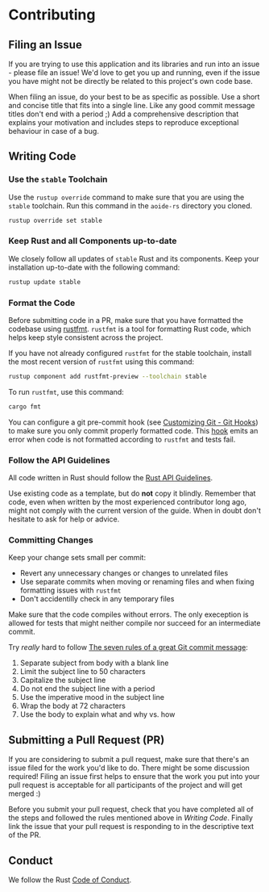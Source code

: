 # Contributing

## Filing an Issue

If you are trying to use this application and its libraries and run into an
issue - please file an issue! We'd love to get you up and running, even if the
issue you have might not be directly be related to this project's own code base.

When filing an issue, do your best to be as specific as possible. Use a short
and concise title that fits into a single line. Like any good commit message
titles don't end with a period ;) Add a comprehensive description that explains
your motivation and includes steps to reproduce exceptional behaviour in case
of a bug.

## Writing Code

### Use the `stable` Toolchain

Use the `rustup override` command to make sure that you are using the `stable`
toolchain. Run this command in the `aoide-rs` directory you cloned.

```sh
rustup override set stable
```

### Keep Rust and all Components up-to-date

We closely follow all updates of `stable` Rust and its components. Keep your installation up-to-date with the
following command:

```sh
rustup update stable
```

### Format the Code

Before submitting code in a PR, make sure that you have formatted the codebase using
[rustfmt](rustfmt). `rustfmt` is a tool for formatting Rust code, which helps keep style
consistent across the project.

If you have not already configured `rustfmt` for the stable toolchain, install the most recent
version of `rustfmt` using this command:

```sh
rustup component add rustfmt-preview --toolchain stable
```

To run `rustfmt`, use this command:

```sh
cargo fmt
```

You can configure a git pre-commit hook (see [Customizing Git - Git Hooks](githooks))
to make sure you only commit properly formatted code. This [hook](hook) emits an
error when code is not formatted according to `rustfmt` and tests fail.

[rustfmt]: https://github.com/rust-lang-nursery/rustfmt/
[githooks]: https://git-scm.com/book/en/v2/Customizing-Git-Git-Hooks
[hook]: https://gist.github.com/zofrex/4a5084c49e4aadd0a3fa0edda14b1fa8

### Follow the API Guidelines

All code written in Rust should follow the [Rust API Guidelines].

Use existing code as a template, but do **not** copy it blindly. Remember
that code, even when written by the most experienced contributor long ago,
might not comply with the current version of the guide. When in doubt
don't hesitate to ask for help or advice.

[Rust API Guidelines]: https://rust-lang-nursery.github.io/api-guidelines/

### Committing Changes

Keep your change sets small per commit:
* Revert any unnecessary changes or changes to unrelated files
* Use separate commits when moving or renaming files and when fixing formatting issues with `rustfmt`
* Don't accidentilly check in any temporary files

Make sure that the code compiles without errors. The only exeception is allowed for tests that might neither compile
nor succeed for an intermediate commit.

Try *really* hard to follow [The seven rules of a great Git commit message]:

1. Separate subject from body with a blank line
2. Limit the subject line to 50 characters
3. Capitalize the subject line
4. Do not end the subject line with a period
5. Use the imperative mood in the subject line
6. Wrap the body at 72 characters
7. Use the body to explain what and why vs. how

[The seven rules of a great Git commit message]: https://chris.beams.io/posts/git-commit/

## Submitting a Pull Request (PR)

If you are considering to submit a pull request, make sure that there's an issue
filed for the work you'd like to do. There might be some discussion required!
Filing an issue first helps to ensure that the work you put into your pull
request is acceptable for all participants of the project and will get merged :)

Before you submit your pull request, check that you have completed all of the
steps and followed the rules mentioned above in *Writing Code*. Finally link
the issue that your pull request is responding to in the descriptive text of
the PR.

## Conduct

We follow the Rust [Code of Conduct].

[Code of Conduct]: https://www.rust-lang.org/conduct.html
